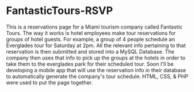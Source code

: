 # FantasticTours-RSVP

This is a reservations page for a Miami tourism company called Fantastic Tours. The way it works is hotel employees make tour reservations for groups of hotel guests. For example, a group of 4 people schedule an Everglades tour for Saturday at 2pm. All the relevant info pertaining to that reservation is then submitted and stored into a MySQL Database. The company then uses that info to pick up the groups at the hotels in order to take them to the everglades park for their scheduled tour. Soon I'll be developing a mobile app that will use the reservation info in their database to automatically generate the company's tour schedule. HTML, CSS, & PHP were used to put the page together.
